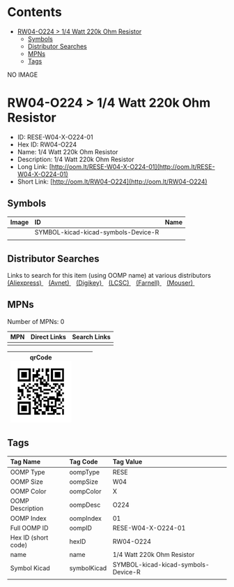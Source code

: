 



Contents
========

* [RW04-O224 > 1/4 Watt 220k Ohm Resistor](#rw04-o224--14-watt-220k-ohm-resistor)
	* [Symbols](#symbols)
	* [Distributor Searches](#distributor-searches)
	* [MPNs](#mpns)
	* [Tags](#tags)
  
NO IMAGE  
# RW04-O224 > 1/4 Watt 220k Ohm Resistor

- ID: RESE-W04-X-O224-01
- Hex ID: RW04-O224
- Name: 1/4 Watt 220k Ohm Resistor
- Description: 1/4 Watt 220k Ohm Resistor
- Long Link: [http://oom.lt/RESE-W04-X-O224-01](http://oom.lt/RESE-W04-X-O224-01)
- Short Link: [http://oom.lt/RW04-O224](http://oom.lt/RW04-O224)

## Symbols
  

|Image|ID|Name|
| :--- | :--- | :--- |
|![]()|SYMBOL-kicad-kicad-symbols-Device-R||
||||

## Distributor Searches
  
Links to search for this item (using OOMP name) at various distributors  
[(Aliexpress) ](https://www.aliexpress.com/wholesale?SearchText=11171/4+Watt+220k+Ohm+Resistor)&nbsp;&nbsp;&nbsp;[(Avnet) ](https://www.avnet.com/shop/us/search/1/4+Watt+220k+Ohm+Resistor)&nbsp;&nbsp;&nbsp;[(Digikey) ](https://www.digikey.co.uk/en/products/result?s=1/4+Watt+220k+Ohm+Resistor)&nbsp;&nbsp;&nbsp;[(LCSC) ](https://www.lcsc.com/search?q=1/4+Watt+220k+Ohm+Resistor)&nbsp;&nbsp;&nbsp;[(Farnell) ](https://uk.farnell.com/search?st=1/4+Watt+220k+Ohm+Resistor)&nbsp;&nbsp;&nbsp;[(Mouser) ](https://www.mouser.com/c/?q=1/4+Watt+220k+Ohm+Resistor)&nbsp;&nbsp;&nbsp;
## MPNs
  
Number of MPNs: 0  

|MPN|Direct Links|Search Links|
| :--- | :--- | :--- |
||||
  

|qrCode<br>[![](https://raw.githubusercontent.com/oomlout/oomlout_OOMP_parts_V2/main/RESE/W04/X/O224/01/qrCode_140.png)](https://github.com/oomlout/oomlout_OOMP_parts_V2/tree/main/RESE/W04/X/O224/01/qrCode.png)||||
| :---: | :---: | :---: | :---: |

## Tags
  

|Tag Name|Tag Code|Tag Value|
| :--- | :--- | :--- |
|OOMP Type|oompType|RESE|
|OOMP Size|oompSize|W04|
|OOMP Color|oompColor|X|
|OOMP Description|oompDesc|O224|
|OOMP Index|oompIndex|01|
|Full OOMP ID|oompID|RESE-W04-X-O224-01|
|Hex ID (short code)|hexID|RW04-O224|
|name|name|1/4 Watt 220k Ohm Resistor|
|Symbol Kicad|symbolKicad|SYMBOL-kicad-kicad-symbols-Device-R|
||||

